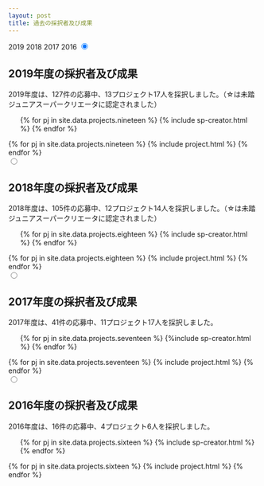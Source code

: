 ```yaml
---
layout: post
title: 過去の採択者及び成果
---
```


<div>
  <label for="nineteen">2019</label>
  <label for="eighteen">2018</label>
  <label for="seventeen">2017</label>
  <label for="sixteen">2016</label>
  <input type="radio" id="nineteen" class="results-radio" name="year" checked>
  
  <div id="pj-nineteen" class="results-pjs">
    <h2>2019年度の採択者及び成果</h2>
    <p>2019年度は、127件の応募中、13プロジェクト17人を採択しました。（☆は未踏ジュニアスーパークリエータに認定されました）</p>
    <ul>
      {% for pj in site.data.projects.nineteen %}
        {% include sp-creator.html %}
      {% endfor %}
    </ul>
    <div class="projects flex">
      {% for pj in site.data.projects.nineteen %}
        {% include project.html %}
      {% endfor %}
    </div>
  </div>
  <input type="radio" id="eighteen" class="results-radio" name="year">
  
  <div id="pj-eighteen" class="results-pjs">
    <h2>2018年度の採択者及び成果</h2>
    <p>2018年度は、105件の応募中、12プロジェクト14人を採択しました。（☆は未踏ジュニアスーパークリエータに認定されました）</p>
    <ul>
      {% for pj in site.data.projects.eighteen %}
        {% include sp-creator.html %}
      {% endfor %}
    </ul>
    <div class="projects flex">
      {% for pj in site.data.projects.eighteen %}
        {% include project.html %}
      {% endfor %}
    </div>
  </div>
  <input type="radio" id="seventeen" class="results-radio" name="year">
  
  <div id="pj-seventeen" class="results-pjs">
    <h2>2017年度の採択者及び成果</h2>
    <p>2017年度は、41件の応募中、11プロジェクト17人を採択しました。</p>
    <ul>
      {% for pj in site.data.projects.seventeen %}
        {%include sp-creator.html %}
      {% endfor %}
    </ul>
    <div class="projects flex">
      {% for pj in site.data.projects.seventeen %}
        {% include project.html %}
      {% endfor %}
    </div>
  </div>
  <input type="radio" id="sixteen" class="results-radio" name="year">
  
  <div id="pj-sixteen" class="results-pjs">
    <h2>2016年度の採択者及び成果</h2>
    <p>2016年度は、16件の応募中、4プロジェクト6人を採択しました。</p>
    <ul>
      {% for pj in site.data.projects.sixteen %}
        {% include sp-creator.html %}
      {% endfor %}
    </ul>
    <div class="projects flex">
      {% for pj in site.data.projects.sixteen %}
        {% include project.html %}
      {% endfor %}
    </div>
  </div>
</div>
